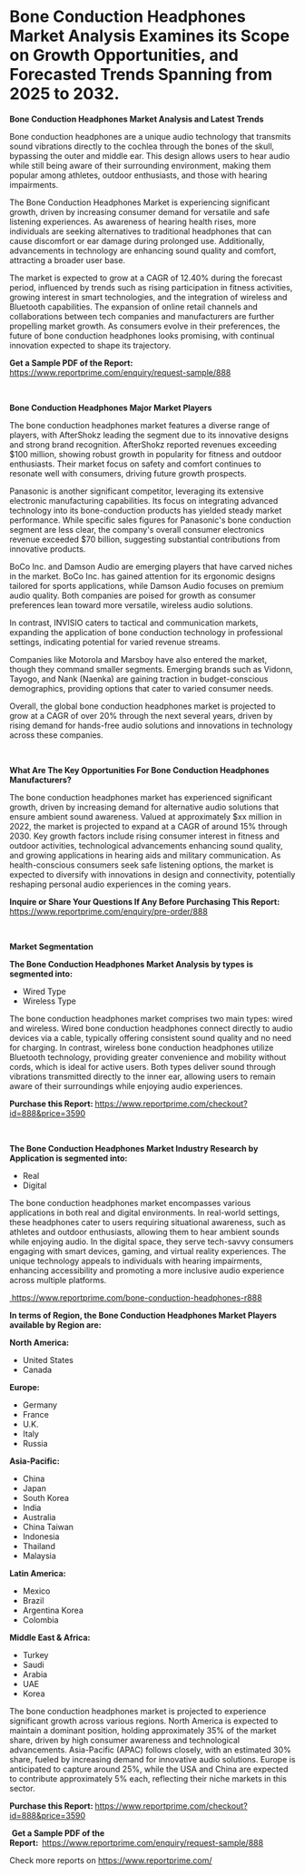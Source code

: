 <p><h1>Bone Conduction Headphones Market Analysis Examines its Scope on Growth Opportunities, and Forecasted Trends Spanning from 2025 to 2032.</h1></p><p><strong>Bone Conduction Headphones Market Analysis and Latest Trends</strong></p>
<p><p>Bone conduction headphones are a unique audio technology that transmits sound vibrations directly to the cochlea through the bones of the skull, bypassing the outer and middle ear. This design allows users to hear audio while still being aware of their surrounding environment, making them popular among athletes, outdoor enthusiasts, and those with hearing impairments.</p><p>The Bone Conduction Headphones Market is experiencing significant growth, driven by increasing consumer demand for versatile and safe listening experiences. As awareness of hearing health rises, more individuals are seeking alternatives to traditional headphones that can cause discomfort or ear damage during prolonged use. Additionally, advancements in technology are enhancing sound quality and comfort, attracting a broader user base.</p><p>The market is expected to grow at a CAGR of 12.40% during the forecast period, influenced by trends such as rising participation in fitness activities, growing interest in smart technologies, and the integration of wireless and Bluetooth capabilities. The expansion of online retail channels and collaborations between tech companies and manufacturers are further propelling market growth. As consumers evolve in their preferences, the future of bone conduction headphones looks promising, with continual innovation expected to shape its trajectory.</p></p>
<p><strong>Get a Sample PDF of the Report:&nbsp;</strong> <a href="https://www.reportprime.com/enquiry/request-sample/888?utm_campaign=3138&utm_medium=2&utm_source=Github&utm_content=ia&utm_term=18032025&utm_id=bone-conduction-headphones">https://www.reportprime.com/enquiry/request-sample/888</a></p>
<p>&nbsp;</p>
<p><strong>Bone Conduction Headphones Major Market Players</strong></p>
<p><p>The bone conduction headphones market features a diverse range of players, with AfterShokz leading the segment due to its innovative designs and strong brand recognition. AfterShokz reported revenues exceeding $100 million, showing robust growth in popularity for fitness and outdoor enthusiasts. Their market focus on safety and comfort continues to resonate well with consumers, driving future growth prospects.</p><p>Panasonic is another significant competitor, leveraging its extensive electronic manufacturing capabilities. Its focus on integrating advanced technology into its bone-conduction products has yielded steady market performance. While specific sales figures for Panasonic's bone conduction segment are less clear, the company's overall consumer electronics revenue exceeded $70 billion, suggesting substantial contributions from innovative products.</p><p>BoCo Inc. and Damson Audio are emerging players that have carved niches in the market. BoCo Inc. has gained attention for its ergonomic designs tailored for sports applications, while Damson Audio focuses on premium audio quality. Both companies are poised for growth as consumer preferences lean toward more versatile, wireless audio solutions. </p><p>In contrast, INVISIO caters to tactical and communication markets, expanding the application of bone conduction technology in professional settings, indicating potential for varied revenue streams. </p><p>Companies like Motorola and Marsboy have also entered the market, though they command smaller segments. Emerging brands such as Vidonn, Tayogo, and Nank (Naenka) are gaining traction in budget-conscious demographics, providing options that cater to varied consumer needs.</p><p>Overall, the global bone conduction headphones market is projected to grow at a CAGR of over 20% through the next several years, driven by rising demand for hands-free audio solutions and innovations in technology across these companies.</p></p>
<p>&nbsp;</p>
<p><strong>What Are The Key Opportunities For Bone Conduction Headphones Manufacturers?</strong></p>
<p><p>The bone conduction headphones market has experienced significant growth, driven by increasing demand for alternative audio solutions that ensure ambient sound awareness. Valued at approximately $xx million in 2022, the market is projected to expand at a CAGR of around 15% through 2030. Key growth factors include rising consumer interest in fitness and outdoor activities, technological advancements enhancing sound quality, and growing applications in hearing aids and military communication. As health-conscious consumers seek safe listening options, the market is expected to diversify with innovations in design and connectivity, potentially reshaping personal audio experiences in the coming years.</p></p>
<p><strong>Inquire or Share Your Questions If Any Before Purchasing This Report:</strong> <a href="https://www.reportprime.com/enquiry/pre-order/888?utm_campaign=3138&utm_medium=2&utm_source=Github&utm_content=ia&utm_term=18032025&utm_id=bone-conduction-headphones">https://www.reportprime.com/enquiry/pre-order/888</a></p>
<p>&nbsp;</p>
<p><strong>Market Segmentation</strong></p>
<p><strong>The Bone Conduction Headphones Market Analysis by types is segmented into:</strong></p>
<p><ul><li>Wired Type</li><li>Wireless Type</li></ul></p>
<p><p>The bone conduction headphones market comprises two main types: wired and wireless. Wired bone conduction headphones connect directly to audio devices via a cable, typically offering consistent sound quality and no need for charging. In contrast, wireless bone conduction headphones utilize Bluetooth technology, providing greater convenience and mobility without cords, which is ideal for active users. Both types deliver sound through vibrations transmitted directly to the inner ear, allowing users to remain aware of their surroundings while enjoying audio experiences.</p></p>
<p><strong>Purchase this Report:&nbsp;</strong><a href="https://www.reportprime.com/checkout?id=888&price=3590&utm_campaign=3138&utm_medium=2&utm_source=Github&utm_content=ia&utm_term=18032025&utm_id=bone-conduction-headphones">https://www.reportprime.com/checkout?id=888&price=3590</a></p>
<p>&nbsp;</p>
<p><strong>The Bone Conduction Headphones Market Industry Research by Application is segmented into:</strong></p>
<p><ul><li>Real</li><li>Digital</li></ul></p>
<p><p>The bone conduction headphones market encompasses various applications in both real and digital environments. In real-world settings, these headphones cater to users requiring situational awareness, such as athletes and outdoor enthusiasts, allowing them to hear ambient sounds while enjoying audio. In the digital space, they serve tech-savvy consumers engaging with smart devices, gaming, and virtual reality experiences. The unique technology appeals to individuals with hearing impairments, enhancing accessibility and promoting a more inclusive audio experience across multiple platforms.</p></p>
<p><a href="https://www.reportprime.com/bone-conduction-headphones-r888?utm_campaign=3138&utm_medium=2&utm_source=Github&utm_content=ia&utm_term=18032025&utm_id=bone-conduction-headphones">&nbsp;https://www.reportprime.com/bone-conduction-headphones-r888</a></p>
<p><strong>In terms of Region, the Bone Conduction Headphones Market Players available by Region are:</strong></p>
<p>
    <p> <strong> North America: </strong>
        <ul>
            <li>United States</li>
            <li>Canada</li>
        </ul>
        </p> 
    <p> <strong> Europe: </strong>
        <ul>
            <li>Germany</li>
            <li>France</li>
            <li>U.K.</li>
            <li>Italy</li>
            <li>Russia</li>
        </ul>
        </p> 
    <p> <strong> Asia-Pacific: </strong>
        <ul>
            <li>China</li>
            <li>Japan</li>
            <li>South Korea</li>
            <li>India</li>
            <li>Australia</li>
            <li>China Taiwan</li>
            <li>Indonesia</li>
            <li>Thailand</li>
            <li>Malaysia</li>
        </ul>
        </p> 
    <p> <strong> Latin America: </strong>
        <ul>
            <li>Mexico</li>
            <li>Brazil</li>
            <li>Argentina Korea</li>
            <li>Colombia</li>
        </ul>
        </p> 
    <p> <strong> Middle East & Africa: </strong>
        <ul>
            <li>Turkey</li>
            <li>Saudi</li>
            <li>Arabia</li>
            <li>UAE</li>
            <li>Korea</li>
        </ul>
    </p>
    </p>
<p><p>The bone conduction headphones market is projected to experience significant growth across various regions. North America is expected to maintain a dominant position, holding approximately 35% of the market share, driven by high consumer awareness and technological advancements. Asia-Pacific (APAC) follows closely, with an estimated 30% share, fueled by increasing demand for innovative audio solutions. Europe is anticipated to capture around 25%, while the USA and China are expected to contribute approximately 5% each, reflecting their niche markets in this sector.</p></p>
<p><strong>Purchase this Report: </strong><a href="https://www.reportprime.com/checkout?id=888&price=3590&utm_campaign=3138&utm_medium=2&utm_source=Github&utm_content=ia&utm_term=18032025&utm_id=bone-conduction-headphones">https://www.reportprime.com/checkout?id=888&price=3590</a></p>
<p>&nbsp;<strong>Get a Sample PDF of the Report:&nbsp;&nbsp;</strong><a href="https://www.reportprime.com/enquiry/request-sample/888?utm_campaign=3138&utm_medium=2&utm_source=Github&utm_content=ia&utm_term=18032025&utm_id=bone-conduction-headphones">https://www.reportprime.com/enquiry/request-sample/888</a></p>
<p><strong></strong></p>
<p>Check more reports on <a href="https://www.reportprime.com/?utm_campaign=3138&utm_medium=2&utm_source=Github&utm_content=ia&utm_term=18032025&utm_id=bone-conduction-headphones">https://www.reportprime.com/</a></p>